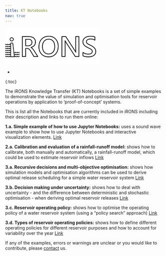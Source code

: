```yaml
---
title: KT Notebooks
nav: true
---
```


<left> <img src="iRONS_logo_6.png" width = "300px"><left>

- 
{:toc}

The iRONS Knowledge Transfer (KT) Notebooks is a set of simple examples to demonstrate the value of simulation and optimisation tools for reservoir operations by application to ‘proof-of-concept’ systems. 

This is list all the Notebooks that are currently included in iRONS including their description and links to run them online:

**1.a. Simple example of how to use Jupyter Notebooks:** uses a sound wave example to show how to use Jupyter Notebooks and interactive visualization elements. [Link](https://mybinder.org/v2/gh/iRONStoolbox/iRONStoolbox/HEAD?urlpath=notebooks/iRONS/Notebooks/A%20-%20Knowledge%20transfer/1.a.%20Simple%20example%20of%20how%20to%20use%20Jupyter%20Notebooks.ipynb)

**2.a. Calibration and evaluation of a rainfall-runoff model:** shows how to calibrate, both manually and automatically, a rainfall-runoff model, which could be used to estimate reservoir inflows [Link](https://mybinder.org/v2/gh/iRONStoolbox/iRONStoolbox/HEAD?urlpath=notebooks/iRONS/Notebooks/A%20-%20Knowledge%20transfer/2.a.%20Calibration%20and%20evaluation%20of%20a%20rainfall-runoff%20model.ipynb)

**3.a. Recursive decisions and multi-objective optimisation:** shows how simulation models and optimisation algorithms can be used to derive optimal release scheduling for a simple water reservoir system [Link](https://mybinder.org/v2/gh/iRONStoolbox/iRONStoolbox/HEAD?urlpath=notebooks/iRONS/Notebooks/A%20-%20Knowledge%20transfer/3.a.%20Recursive%20decisions%20and%20multi-objective%20optimisation.ipynb)

**3.b. Decision making under uncertainty:** shows how to deal with uncertainty - and the difference between deterministic and stochastic optimisation - when deriving optimal reservoir releases [Link](https://mybinder.org/v2/gh/iRONStoolbox/iRONStoolbox/HEAD?urlpath=notebooks/iRONS/Notebooks/A%20-%20Knowledge%20transfer/3.b.%20Decision%20making%20under%20uncertainty.ipynb)

**3.c. Reservoir operating policy:** shows how to optimise the operating policy of a water reservoir system (using a “policy search” approach) [Link](https://mybinder.org/v2/gh/iRONStoolbox/iRONStoolbox/HEAD?urlpath=notebooks/iRONS/Notebooks/A%20-%20Knowledge%20transfer/3.c.%20Reservoir%20operating%20policy.ipynb)

**3.d. Types of reservoir operating policies:** shows how to define different operating policies for different reservoir purposes and how to account for variability over the year [Link](https://mybinder.org/v2/gh/iRONStoolbox/iRONStoolbox/HEAD?urlpath=notebooks/iRONS/Notebooks/A%20-%20Knowledge%20transfer/3.d.%20Types%20of%20reservoir%20operating%20policies.ipynb)

If any of the examples, errors or warnings are unclear or you would like to contribute, please [contact](./contact.md/) us.
